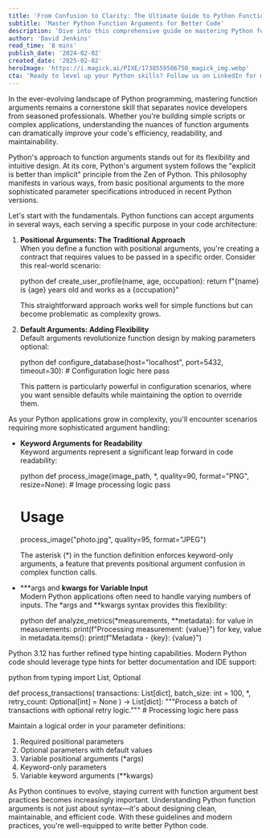 ```yaml
---
title: 'From Confusion to Clarity: The Ultimate Guide to Python Function Arguments'
subtitle: 'Master Python Function Arguments for Better Code'
description: 'Dive into this comprehensive guide on mastering Python function arguments. Learn to write efficient, readable, and maintainable code by understanding the nuances from basic positional arguments to advanced parameter specifications. Discover best practices that separate novice developers from seasoned professionals.'
author: 'David Jenkins'
read_time: '8 mins'
publish_date: '2024-02-02'
created_date: '2025-02-02'
heroImage: 'https://i.magick.ai/PIXE/1738559506750_magick_img.webp'
cta: 'Ready to level up your Python skills? Follow us on LinkedIn for more expert programming insights and stay updated with the latest development best practices!'
---
```


In the ever-evolving landscape of Python programming, mastering function arguments remains a cornerstone skill that separates novice developers from seasoned professionals. Whether you're building simple scripts or complex applications, understanding the nuances of function arguments can dramatically improve your code's efficiency, readability, and maintainability.

Python's approach to function arguments stands out for its flexibility and intuitive design. At its core, Python's argument system follows the "explicit is better than implicit" principle from the Zen of Python. This philosophy manifests in various ways, from basic positional arguments to the more sophisticated parameter specifications introduced in recent Python versions.

Let's start with the fundamentals. Python functions can accept arguments in several ways, each serving a specific purpose in your code architecture:

1. **Positional Arguments: The Traditional Approach**  
   When you define a function with positional arguments, you're creating a contract that requires values to be passed in a specific order. Consider this real-world scenario:

   python
   def create_user_profile(name, age, occupation):
       return f"{name} is {age} years old and works as a {occupation}"
   

   This straightforward approach works well for simple functions but can become problematic as complexity grows.

2. **Default Arguments: Adding Flexibility**  
   Default arguments revolutionize function design by making parameters optional:

   python
   def configure_database(host="localhost", port=5432, timeout=30):
       # Configuration logic here
       pass
   

   This pattern is particularly powerful in configuration scenarios, where you want sensible defaults while maintaining the option to override them.

As your Python applications grow in complexity, you'll encounter scenarios requiring more sophisticated argument handling:

- **Keyword Arguments for Readability**  
  Keyword arguments represent a significant leap forward in code readability:

  python
  def process_image(image_path, *, quality=90, format="PNG", resize=None):
      # Image processing logic
      pass

  # Usage
  process_image("photo.jpg", quality=95, format="JPEG")
  

  The asterisk (*) in the function definition enforces keyword-only arguments, a feature that prevents positional argument confusion in complex function calls.

- ***args and **kwargs for Variable Input**  
  Modern Python applications often need to handle varying numbers of inputs. The *args and **kwargs syntax provides this flexibility:

  python
  def analyze_metrics(*measurements, **metadata):
      for value in measurements:
          print(f"Processing measurement: {value}")
      for key, value in metadata.items():
          print(f"Metadata - {key}: {value}")
  

Python 3.12 has further refined type hinting capabilities. Modern Python code should leverage type hints for better documentation and IDE support:

python
from typing import List, Optional

def process_transactions(
    transactions: List[dict],
    batch_size: int = 100,
    *,
    retry_count: Optional[int] = None
) -> List[dict]:
    """Process a batch of transactions with optional retry logic."""
    # Processing logic here
    pass


Maintain a logical order in your parameter definitions:  
1. Required positional parameters  
2. Optional parameters with default values  
3. Variable positional arguments (*args)  
4. Keyword-only parameters  
5. Variable keyword arguments (**kwargs)  

As Python continues to evolve, staying current with function argument best practices becomes increasingly important. Understanding Python function arguments is not just about syntax—it's about designing clean, maintainable, and efficient code. With these guidelines and modern practices, you're well-equipped to write better Python code.